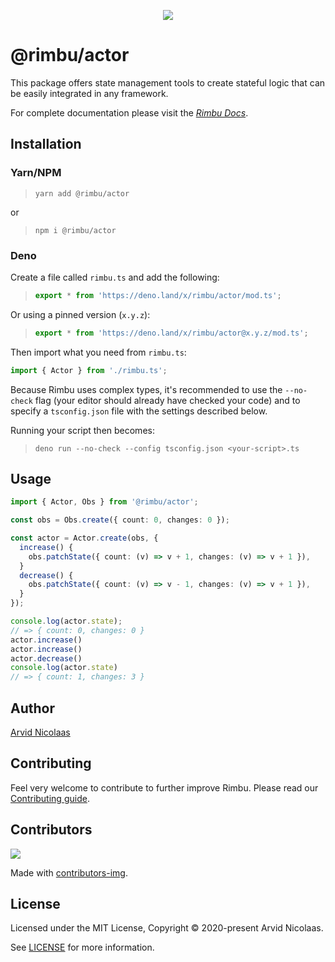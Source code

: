 <p align="center">
    <img src="https://github.com/rimbu-org/rimbu/raw/main/assets/rimbu_logo.svg" />
</p>

# @rimbu/actor

This package offers state management tools to create stateful logic that can be easily integrated in any framework.

For complete documentation please visit the _[Rimbu Docs](https://rimbu.org)_.

## Installation

### Yarn/NPM

> `yarn add @rimbu/actor`

or

> `npm i @rimbu/actor`

### Deno

Create a file called `rimbu.ts` and add the following:

> ```ts
> export * from 'https://deno.land/x/rimbu/actor/mod.ts';
> ```

Or using a pinned version (`x.y.z`):

> ```ts
> export * from 'https://deno.land/x/rimbu/actor@x.y.z/mod.ts';
> ```

Then import what you need from `rimbu.ts`:

```ts
import { Actor } from './rimbu.ts';
```

Because Rimbu uses complex types, it's recommended to use the `--no-check` flag (your editor should already have checked your code) and to specify a `tsconfig.json` file with the settings described below.

Running your script then becomes:

> `deno run --no-check --config tsconfig.json <your-script>.ts`

## Usage

```ts
import { Actor, Obs } from '@rimbu/actor';

const obs = Obs.create({ count: 0, changes: 0 });

const actor = Actor.create(obs, {
  increase() {
    obs.patchState({ count: (v) => v + 1, changes: (v) => v + 1 }),
  }
  decrease() {
    obs.patchState({ count: (v) => v - 1, changes: (v) => v + 1 }),
  }
});

console.log(actor.state);
// => { count: 0, changes: 0 }
actor.increase()
actor.increase()
actor.decrease()
console.log(actor.state)
// => { count: 1, changes: 3 }
```

## Author

[Arvid Nicolaas](https://github.com/vitoke)

## Contributing

Feel very welcome to contribute to further improve Rimbu. Please read our [Contributing guide](../../CONTRIBUTING.md).

## Contributors

<img src = "https://contrib.rocks/image?repo=vitoke/iternal"/>

Made with [contributors-img](https://contrib.rocks).

## License

Licensed under the MIT License, Copyright © 2020-present Arvid Nicolaas.

See [LICENSE](./LICENSE) for more information.

